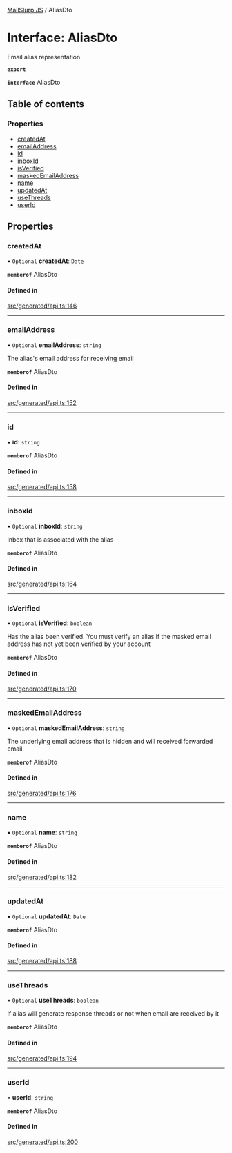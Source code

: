 [MailSlurp JS](../README.md) / AliasDto

# Interface: AliasDto

Email alias representation

**`export`**

**`interface`** AliasDto

## Table of contents

### Properties

- [createdAt](AliasDto.md#createdat)
- [emailAddress](AliasDto.md#emailaddress)
- [id](AliasDto.md#id)
- [inboxId](AliasDto.md#inboxid)
- [isVerified](AliasDto.md#isverified)
- [maskedEmailAddress](AliasDto.md#maskedemailaddress)
- [name](AliasDto.md#name)
- [updatedAt](AliasDto.md#updatedat)
- [useThreads](AliasDto.md#usethreads)
- [userId](AliasDto.md#userid)

## Properties

### createdAt

• `Optional` **createdAt**: `Date`

**`memberof`** AliasDto

#### Defined in

[src/generated/api.ts:146](https://github.com/mailslurp/mailslurp-client/blob/20b4039/src/generated/api.ts#L146)

___

### emailAddress

• `Optional` **emailAddress**: `string`

The alias's email address for receiving email

**`memberof`** AliasDto

#### Defined in

[src/generated/api.ts:152](https://github.com/mailslurp/mailslurp-client/blob/20b4039/src/generated/api.ts#L152)

___

### id

• **id**: `string`

**`memberof`** AliasDto

#### Defined in

[src/generated/api.ts:158](https://github.com/mailslurp/mailslurp-client/blob/20b4039/src/generated/api.ts#L158)

___

### inboxId

• `Optional` **inboxId**: `string`

Inbox that is associated with the alias

**`memberof`** AliasDto

#### Defined in

[src/generated/api.ts:164](https://github.com/mailslurp/mailslurp-client/blob/20b4039/src/generated/api.ts#L164)

___

### isVerified

• `Optional` **isVerified**: `boolean`

Has the alias been verified. You must verify an alias if the masked email address has not yet been verified by your account

**`memberof`** AliasDto

#### Defined in

[src/generated/api.ts:170](https://github.com/mailslurp/mailslurp-client/blob/20b4039/src/generated/api.ts#L170)

___

### maskedEmailAddress

• `Optional` **maskedEmailAddress**: `string`

The underlying email address that is hidden and will received forwarded email

**`memberof`** AliasDto

#### Defined in

[src/generated/api.ts:176](https://github.com/mailslurp/mailslurp-client/blob/20b4039/src/generated/api.ts#L176)

___

### name

• `Optional` **name**: `string`

**`memberof`** AliasDto

#### Defined in

[src/generated/api.ts:182](https://github.com/mailslurp/mailslurp-client/blob/20b4039/src/generated/api.ts#L182)

___

### updatedAt

• `Optional` **updatedAt**: `Date`

**`memberof`** AliasDto

#### Defined in

[src/generated/api.ts:188](https://github.com/mailslurp/mailslurp-client/blob/20b4039/src/generated/api.ts#L188)

___

### useThreads

• `Optional` **useThreads**: `boolean`

If alias will generate response threads or not when email are received by it

**`memberof`** AliasDto

#### Defined in

[src/generated/api.ts:194](https://github.com/mailslurp/mailslurp-client/blob/20b4039/src/generated/api.ts#L194)

___

### userId

• **userId**: `string`

**`memberof`** AliasDto

#### Defined in

[src/generated/api.ts:200](https://github.com/mailslurp/mailslurp-client/blob/20b4039/src/generated/api.ts#L200)
